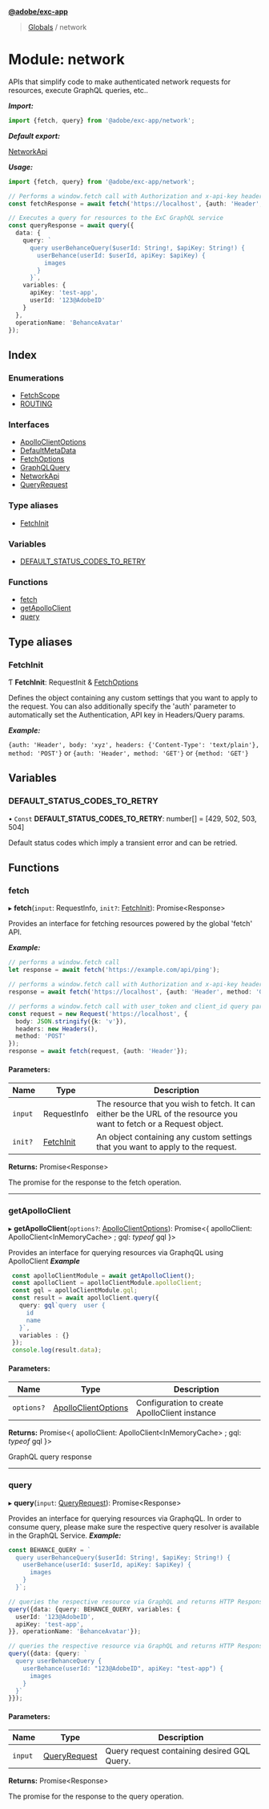 **[@adobe/exc-app](../README.md)**

> [Globals](../README.md) / network

# Module: network

APIs that simplify code to make authenticated network requests for resources, execute GraphQL
queries, etc..

***Import:***

```typescript
import {fetch, query} from '@adobe/exc-app/network';
```

***Default export:***

[NetworkApi](../interfaces/network.networkapi.md)

***Usage:***

```typescript
import {fetch, query} from '@adobe/exc-app/network';

// Performs a window.fetch call with Authorization and x-api-key headers set
const fetchResponse = await fetch('https://localhost', {auth: 'Header', method: 'GET'});

// Executes a query for resources to the ExC GraphQL service
const queryResponse = await query({
  data: {
    query: `
      query userBehanceQuery($userId: String!, $apiKey: String!) {
        userBehance(userId: $userId, apiKey: $apiKey) {
          images
        }
      }`,
    variables: {
      apiKey: 'test-app',
      userId: '123@AdobeID'
    }
  },
  operationName: 'BehanceAvatar'
});

```

## Index

### Enumerations

* [FetchScope](../enums/network.fetchscope.md)
* [ROUTING](../enums/network.routing.md)

### Interfaces

* [ApolloClientOptions](../interfaces/network.apolloclientoptions.md)
* [DefaultMetaData](../interfaces/network.defaultmetadata.md)
* [FetchOptions](../interfaces/network.fetchoptions.md)
* [GraphQLQuery](../interfaces/network.graphqlquery.md)
* [NetworkApi](../interfaces/network.networkapi.md)
* [QueryRequest](../interfaces/network.queryrequest.md)

### Type aliases

* [FetchInit](network.md#fetchinit)

### Variables

* [DEFAULT\_STATUS\_CODES\_TO\_RETRY](network.md#default_status_codes_to_retry)

### Functions

* [fetch](network.md#fetch)
* [getApolloClient](network.md#getapolloclient)
* [query](network.md#query)

## Type aliases

### FetchInit

Ƭ  **FetchInit**: RequestInit & [FetchOptions](../interfaces/network.fetchoptions.md)

Defines the object containing any custom settings that you want to apply to the request. You can
also additionally specify the 'auth' parameter to automatically set the Authentication, API key in Headers/Query params.

***Example:***

`{auth: 'Header', body: 'xyz', headers: {'Content-Type': 'text/plain'}, method: 'POST'}` or
`{auth: 'Header', method: 'GET'}` or
`{method: 'GET'}`

## Variables

### DEFAULT\_STATUS\_CODES\_TO\_RETRY

• `Const` **DEFAULT\_STATUS\_CODES\_TO\_RETRY**: number[] = [429, 502, 503, 504]

Default status codes which imply a transient error and can be retried.

## Functions

### fetch

▸ **fetch**(`input`: RequestInfo, `init?`: [FetchInit](network.md#fetchinit)): Promise<Response\>

Provides an interface for fetching resources powered by the global 'fetch' API.

***Example:***

```typescript
// performs a window.fetch call
let response = await fetch('https://example.com/api/ping');

// performs a window.fetch call with Authorization and x-api-key headers set
response = await fetch('https://localhost', {auth: 'Header', method: 'GET'});

// performs a window.fetch call with user_token and client_id query parameters added to the URL
const request = new Request('https://localhost', {
  body: JSON.stringify({k: 'v'}),
  headers: new Headers(),
  method: 'POST'
});
response = await fetch(request, {auth: 'Header'});
```

#### Parameters:

Name | Type | Description |
------ | ------ | ------ |
`input` | RequestInfo | The resource that you wish to fetch. It can either be the URL of the resource you want to fetch or a Request object. |
`init?` | [FetchInit](network.md#fetchinit) | An object containing any custom settings that you want to apply to the request. |

**Returns:** Promise<Response\>

The promise for the response to the fetch operation.

___

### getApolloClient

▸ **getApolloClient**(`options?`: [ApolloClientOptions](../interfaces/network.apolloclientoptions.md)): Promise<{ apolloClient: ApolloClient<InMemoryCache\> ; gql: *typeof* gql  }\>

Provides an interface for querying resources via GraphqQL using ApolloClient
***Example***
```typescript
 const apolloClientModule = await getApolloClient();
 const apolloClient = apolloClientModule.apolloClient;
 const gql = apolloClientModule.gql;
 const result = await apolloClient.query({
   query: gql`query  user {
     id
     name
   }`,
   variables : {}
 });
 console.log(result.data);
```

#### Parameters:

Name | Type | Description |
------ | ------ | ------ |
`options?` | [ApolloClientOptions](../interfaces/network.apolloclientoptions.md) | Configuration to create ApolloClient instance |

**Returns:** Promise<{ apolloClient: ApolloClient<InMemoryCache\> ; gql: *typeof* gql  }\>

GraphQL query response

___

### query

▸ **query**(`input`: [QueryRequest](../interfaces/network.queryrequest.md)): Promise<Response\>

Provides an interface for querying resources via GraphqQL.
In order to consume query, please make sure the respective query resolver is
available in the GraphQL Service.
***Example:***

```typescript
const BEHANCE_QUERY = `
  query userBehanceQuery($userId: String!, $apiKey: String!) {
    userBehance(userId: $userId, apiKey: $apiKey) {
      images
    }
  }`;

// queries the respective resource via GraphQL and returns HTTP Response {ok: true, status: 200, ...}
query({data: {query: BEHANCE_QUERY, variables: {
  userId: '123@AdobeID',
  apiKey: 'test-app',
}}, operationName: 'BehanceAvatar'});

// queries the respective resource via GraphQL and returns HTTP Response {ok: true, status: 200, ...}
query({data: {query: `
  query userBehanceQuery {
    userBehance(userId: "123@AdobeID", apiKey: "test-app") {
      images
    }
  }`
}});
```

#### Parameters:

Name | Type | Description |
------ | ------ | ------ |
`input` | [QueryRequest](../interfaces/network.queryrequest.md) | Query request containing desired GQL Query. |

**Returns:** Promise<Response\>

The promise for the response to the query operation.

